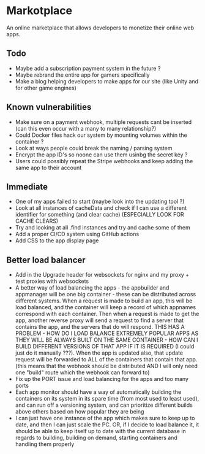 # Markotplace

An online marketplace that allows developers to monetize their online web apps.

## Todo

-   Maybe add a subscription payment system in the future ?
-   Maybe rebrand the entire app for gamers specifically
-   Make a blog helping developers to make apps for our site (like Unity and for other game engines)

## Known vulnerabilities

-   Make sure on a payment webhook, multiple requests cant be inserted (can this even occur with a many to many relationship?)
-   Could Docker files hack our system by mounting volumes within the container ?
-   Look at ways people could break the naming / parsing system
-   Encrypt the app ID's so noone can use them usinbg the secret key ?
-   Users could possibly repeat the Stripe webhooks and keep adding the same app to their account

## Immediate

-   One of my apps failed to start (maybe look into the updating tool ?)
-   Look at all instances of cacheData and check if I can use a different identifier for something (and clear cache) (ESPECIALLY LOOK FOR CACHE CLEARS)
-   Try and looking at all .find instances and try and cache some of them
-   Add a proper CI/CD system using GitHub actions
-   Add CSS to the app display page

## Better load balancer

-   Add in the Upgrade header for websockets for nginx and my proxy + test proxies with websockets
-   A better way of load balancing the apps - the appbuilder and appmanager will be one big container - these can be distributed across different systems. When a request is made to build an app, this will be load balanced, and the container will keep a record of which appnames correspond with each container. Then when a request is made to get the app, another reverse proxy will send a request to find a server that contains the app, and the servers that do will respond. THIS HAS A PROBLEM - HOW DO I LOAD BALANCE EXTREMELY POPULAR APPS AS THEY WILL BE ALWAYS BUILT ON THE SAME CONTAINER - HOW CAN I BUILD DIFFERENT VERSIONS OF THAT APP IF IT IS REQUIRED (I could just do it manually ???). When the app is updated also, that update request will be forwarded to ALL of the containers that contain that app. (this means that the webhook should be distributed AND I will only need one "build" route which the webhook can forward to)
-   Fix up the PORT issue and load balancing for the apps and too many ports
-   Each app monitor should have a way of automatically building the containers on its system in its spare time (from most used to least used), and can run off a versioning system, and can prioritize different builds above others based on how popular they are being
-   I can just have one instance of the app which makes sure to keep up to date, and then I can just scale the PC. OR, if I decide to load balance it, it should be able to keep itself up to date with the current database in regards to building, building on demand, starting containers and handling them properly
